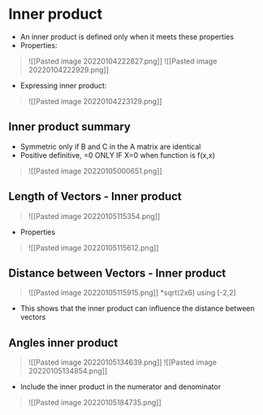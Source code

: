 # Inner product
- An inner product is defined only when it meets these properties
- Properties:
>![[Pasted image 20220104222827.png]]
>![[Pasted image 20220104222929.png]]
- Expressing inner product:
>![[Pasted image 20220104223129.png]]

## Inner product summary
- Symmetric only if B and C in the A matrix are identical
- Positive definitive, =0 ONLY IF X=0 when function is f(x,x)

>![[Pasted image 20220105000651.png]]

## Length of Vectors - Inner product
> ![[Pasted image 20220105115354.png]]
- Properties
>![[Pasted image 20220105115612.png]]

## Distance between Vectors - Inner product
>![[Pasted image 20220105115915.png]]
*sqrt(2x6) using [-2,2]
- This shows that the inner product can influence the distance between vectors

## Angles inner product
>![[Pasted image 20220105134639.png]]
>![[Pasted image 20220105134854.png]]
- Include the inner product in the numerator and denominator 
>![[Pasted image 20220105184735.png]]